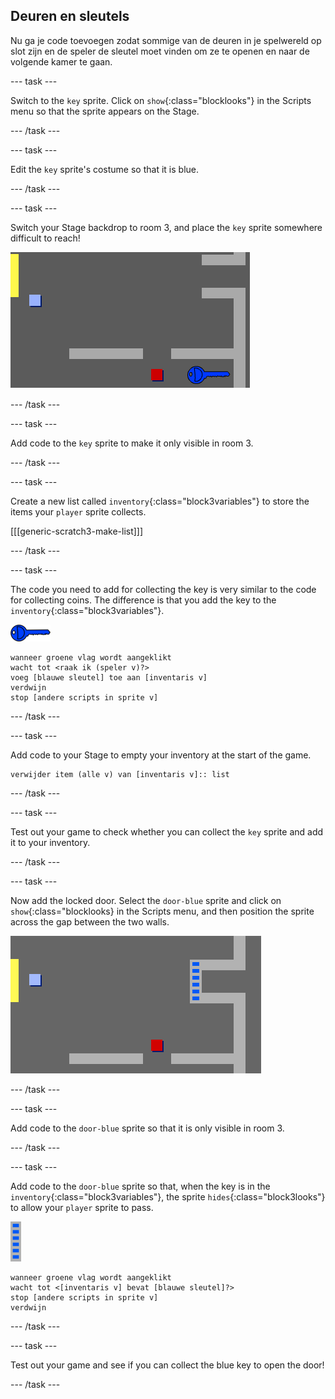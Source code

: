 ## Deuren en sleutels

Nu ga je code toevoegen zodat sommige van de deuren in je spelwereld op slot zijn en de speler de sleutel moet vinden om ze te openen en naar de volgende kamer te gaan.

\--- task \---

Switch to the `key` sprite. Click on `show`{:class="blocklooks"} in the Scripts menu so that the sprite appears on the Stage.

\--- /task \---

\--- task \---

Edit the `key` sprite's costume so that it is blue.

\--- /task \---

\--- task \---

Switch your Stage backdrop to room 3, and place the `key` sprite somewhere difficult to reach!

![screenshot](images/world-key.png)

\--- /task \---

\--- task \---

Add code to the `key` sprite to make it only visible in room 3.

\--- /task \---

\--- task \---

Create a new list called `inventory`{:class="block3variables"} to store the items your `player` sprite collects.

[[[generic-scratch3-make-list]]]

\--- /task \---

\--- task \---

The code you need to add for collecting the key is very similar to the code for collecting coins. The difference is that you add the key to the `inventory`{:class="block3variables"}.

![key](images/key.png)

```blocks3
wanneer groene vlag wordt aangeklikt
wacht tot <raak ik (speler v)?>
voeg [blauwe sleutel] toe aan [inventaris v]
verdwijn
stop [andere scripts in sprite v]
```

\--- /task \---

\--- task \---

Add code to your Stage to empty your inventory at the start of the game.

```blocks3
verwijder item (alle v) van [inventaris v]:: list
```

\--- /task \---

\--- task \---

Test out your game to check whether you can collect the `key` sprite and add it to your inventory.

\--- /task \---

\--- task \---

Now add the locked door. Select the `door-blue` sprite and click on `show`{:class="blocklooks} in the Scripts menu, and then position the sprite across the gap between the two walls.

![screenshot](images/world-door.png)

\--- /task \---

\--- task \---

Add code to the `door-blue` sprite so that it is only visible in room 3.

\--- /task \---

\--- task \---

Add code to the `door-blue` sprite so that, when the key is in the `inventory`{:class="block3variables"}, the sprite `hides`{:class="block3looks"} to allow your `player` sprite to pass.

![door](images/door.png)

```blocks3
wanneer groene vlag wordt aangeklikt
wacht tot <[inventaris v] bevat [blauwe sleutel]?>
stop [andere scripts in sprite v]
verdwijn
```

\--- /task \---

\--- task \---

Test out your game and see if you can collect the blue key to open the door!

\--- /task \---